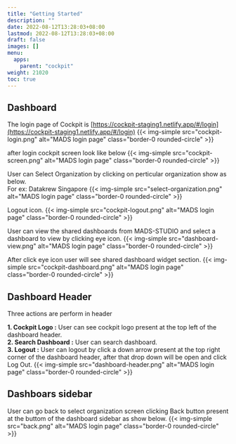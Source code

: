 ```yaml
---
title: "Getting Started"
description: ""
date: 2022-08-12T13:28:03+08:00
lastmod: 2022-08-12T13:28:03+08:00
draft: false
images: []
menu:
  apps:
    parent: "cockpit"
weight: 21020
toc: true
---
```



## Dashboard
The login page of Cockpit is [https://cockpit-staging1.netlify.app/#/login](https://cockpit-staging1.netlify.app/#/login)
{{< img-simple src="cockpit-login.png" alt="MADS login page" class="border-0 rounded-circle" >}}

after login cockpit screen look like below
{{< img-simple src="cockpit-screen.png" alt="MADS login page" class="border-0 rounded-circle" >}}

User can Select Organization by clicking on perticular organization show as below.<br/>
For ex: Datakrew Singapore 
{{< img-simple src="select-organization.png" alt="MADS login page" class="border-0 rounded-circle" >}}

Logout icon.
{{< img-simple src="cockpit-logout.png" alt="MADS login page" class="border-0 rounded-circle" >}}

User can view the shared dashboards from MADS-STUDIO and select a dashboard to view by clicking eye icon.
{{< img-simple src="dashboard-view.png" alt="MADS login page" class="border-0 rounded-circle" >}}

After click eye icon user will see shared dashboard widget section.
{{< img-simple src="cockpit-dashboard.png" alt="MADS login page" class="border-0 rounded-circle" >}}

## Dashboard Header
Three actions are perform in header<br/>

**1. Cockpit Logo :**
User can see cockpit logo present at the top left of the dashboard header.<br/>
**2. Search Dashboard :**
User can search dashboard.<br/>
**3. Logout :** 
User can logout by click a down arrow present at the top right corner of the dashboard header, after that drop down will be open and click Log Out.
{{< img-simple src="dashboard-header.png" alt="MADS login page" class="border-0 rounded-circle" >}}

## Dashboars sidebar

User can go back to select organization screen clicking Back button present at the buttom of the dashboard sidebar as show below.
{{< img-simple src="back.png" alt="MADS login page" class="border-0 rounded-circle" >}}






